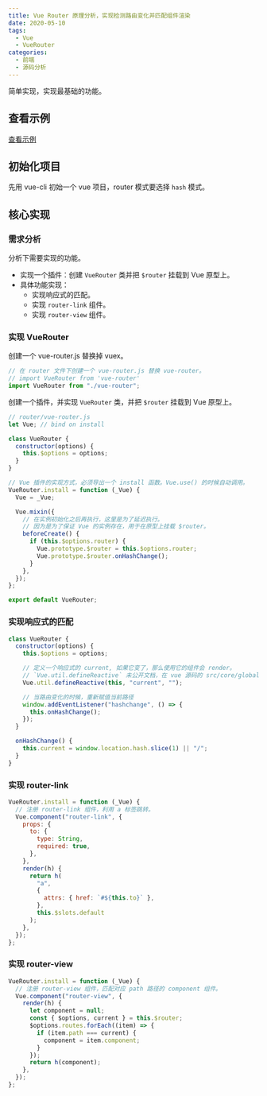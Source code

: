 ```yaml
---
title: Vue Router 原理分析，实现检测路由变化并匹配组件渲染
date: 2020-05-10
tags:
  - Vue
  - VueRouter
categories:
  - 前端
  - 源码分析
---
```


简单实现，实现最基础的功能。

## 查看示例

[查看示例](https://github.com/haiweilian/demos/tree/master/Vue/vue-router-simple-imp)

## 初始化项目

先用 vue-cli 初始一个 vue 项目，router 模式要选择 `hash` 模式。

## 核心实现

### 需求分析

分析下需要实现的功能。

- 实现一个插件：创建 `VueRouter` 类并把 `$router` 挂载到 Vue 原型上。
- 具体功能实现：
  - 实现响应式的匹配。
  - 实现 `router-link` 组件。
  - 实现 `router-view` 组件。

### 实现 VueRouter

创建一个 vue-router.js 替换掉 vuex。

```js
// 在 router 文件下创建一个 vue-router.js 替换 vue-router。
// import VueRouter from 'vue-router'
import VueRouter from "./vue-router";
```

创建一个插件，并实现 `VueRouter` 类，并把 `$router` 挂载到 Vue 原型上。

```javascript
// router/vue-router.js
let Vue; // bind on install

class VueRouter {
  constructor(options) {
    this.$options = options;
  }
}

// Vue 插件的实现方式，必须导出一个 install 函数。Vue.use() 的时候自动调用。
VueRouter.install = function (_Vue) {
  Vue = _Vue;

  Vue.mixin({
    // 在实例初始化之后再执行，这里是为了延迟执行。
    // 因为是为了保证 Vue 的实例存在，用于在原型上挂载 $router。
    beforeCreate() {
      if (this.$options.router) {
        Vue.prototype.$router = this.$options.router;
        Vue.prototype.$router.onHashChange();
      }
    },
  });
};

export default VueRouter;
```

### 实现响应式的匹配

```js
class VueRouter {
  constructor(options) {
    this.$options = options;

    // 定义一个响应式的 current, 如果它变了，那么使用它的组件会 render。
    // `Vue.util.defineReactive` 未公开文档，在 vue 源码的 src/core/global-api/index.js 里面。
    Vue.util.defineReactive(this, "current", "");

    // 当路由变化的时候，重新赋值当前路径
    window.addEventListener("hashchange", () => {
      this.onHashChange();
    });
  }

  onHashChange() {
    this.current = window.location.hash.slice(1) || "/";
  }
}
```

### 实现 router-link

```js
VueRouter.install = function (_Vue) {
  // 注册 router-link 组件，利用 a 标签跳转。
  Vue.component("router-link", {
    props: {
      to: {
        type: String,
        required: true,
      },
    },
    render(h) {
      return h(
        "a",
        {
          attrs: { href: `#${this.to}` },
        },
        this.$slots.default
      );
    },
  });
};
```

### 实现 router-view

```js
VueRouter.install = function (_Vue) {
  // 注册 router-view 组件，匹配对应 path 路径的 component 组件。
  Vue.component("router-view", {
    render(h) {
      let component = null;
      const { $options, current } = this.$router;
      $options.routes.forEach((item) => {
        if (item.path === current) {
          component = item.component;
        }
      });
      return h(component);
    },
  });
};
```
